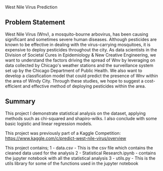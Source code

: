 West Nile Virus Prediction

## Problem Statement

West Nile Virus (Wnv), a mosquito-bourne arbovirus, has been causing significant and sometimes severe human diseases. Although pesticides are known to be effective in dealing with the virus-carrying mosquitoes, it is expensive to deploy pesticides throughout the city. As data scientists in the Division of Societal Cures in Epidemiology & New Creative Engineering, we want to understand the factors driving the spread of Wnv by leveraging on data collected by Chicago's weather stations and the surveillance system set up by the Chicago Department of Public Health. We also want to develop a classfication model that could predict the presence of Wnv within the area of Windy City. Through these studies, we hope to suggest a cost-efficient and effective method of deploying pesticides within the area.

## Summary

This project I demonstrate statistical analysis on the dataset, applying methods such as chi-squared and shapiro-wilks. I also conclude with some basic logistic and linear regression models. 

This project was previously part of a Kaggle Competition: https://www.kaggle.com/c/predict-west-nile-virus/overview

This project contains;
1 - data.csv - This is the csv file which contains the cleaned data used for the analysis
2 - Statistical Research.ipynb - contains the jupyter notebook with all the statistical analysis 
3 - utils.py - This is the utils library for some of the functions used in the jupyter notebook
